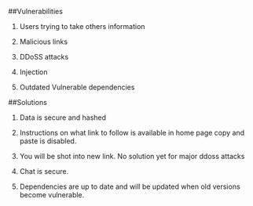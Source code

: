 ##Vulnerabilities

1. Users trying to take others information

2. Malicious links

3. DDoSS attacks

4. Injection

5. Outdated Vulnerable dependencies

##Solutions

1. Data is secure and hashed

2. Instructions on what link to follow is available in home page copy and paste is disabled.

3. You will be shot into new link. No solution yet for major ddoss attacks

4. Chat is secure.

5. Dependencies are up to date and will be updated when old versions become vulnerable.
